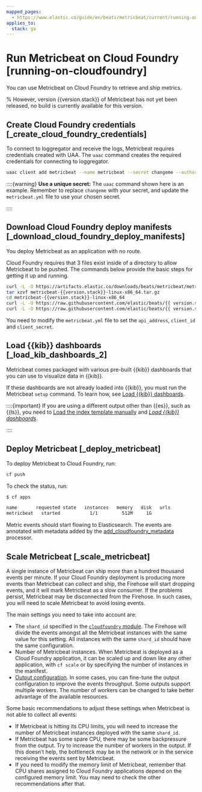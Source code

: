 ```yaml
---
mapped_pages:
  - https://www.elastic.co/guide/en/beats/metricbeat/current/running-on-cloudfoundry.html
applies_to:
  stack: ga
---
```


# Run Metricbeat on Cloud Foundry [running-on-cloudfoundry]

You can use Metricbeat on Cloud Foundry to retrieve and ship metrics.

% However, version {{version.stack}} of Metricbeat has not yet been released, no build is currently available for this version.

## Create Cloud Foundry credentials [_create_cloud_foundry_credentials]

To connect to loggregator and receive the logs, Metricbeat requires credentials created with UAA. The `uaac` command creates the required credentials for connecting to loggregator.

```sh
uaac client add metricbeat --name metricbeat --secret changeme --authorized_grant_types client_credentials,refresh_token --authorities doppler.firehose,cloud_controller.admin_read_only
```

::::{warning}
**Use a unique secret:** The `uaac` command shown here is an example. Remember to replace `changeme` with your secret, and update the `metricbeat.yml` file to use your chosen secret.

::::



## Download Cloud Foundry deploy manifests [_download_cloud_foundry_deploy_manifests]

You deploy Metricbeat as an application with no route.

Cloud Foundry requires that 3 files exist inside of a directory to allow Metricbeat to be pushed. The commands below provide the basic steps for getting it up and running.

```sh subs=true
curl -L -O https://artifacts.elastic.co/downloads/beats/metricbeat/metricbeat-{{version.stack}}-linux-x86_64.tar.gz
tar xzvf metricbeat-{{version.stack}}-linux-x86_64.tar.gz
cd metricbeat-{{version.stack}}-linux-x86_64
curl -L -O https://raw.githubusercontent.com/elastic/beats/{{ version.stack | M.M }}/deploy/cloudfoundry/metricbeat/metricbeat.yml
curl -L -O https://raw.githubusercontent.com/elastic/beats/{{ version.stack | M.M }}/deploy/cloudfoundry/metricbeat/manifest.yml
```

You need to modify the `metricbeat.yml` file to set the `api_address`, `client_id` and `client_secret`.


## Load {{kib}} dashboards [_load_kib_dashboards_2]

Metricbeat comes packaged with various pre-built {{kib}} dashboards that you can use to visualize data in {{kib}}.

If these dashboards are not already loaded into {{kib}}, you must run the Metricbeat `setup` command. To learn how, see [Load {{kib}} dashboards](/reference/metricbeat/load-kibana-dashboards.md).

::::{important}
If you are using a different output other than {{es}}, such as {{ls}}, you need to [Load the index template manually](/reference/metricbeat/metricbeat-template.md#load-template-manually) and [*Load {{kib}} dashboards*](/reference/metricbeat/load-kibana-dashboards.md).

::::



## Deploy Metricbeat [_deploy_metricbeat]

To deploy Metricbeat to Cloud Foundry, run:

```sh
cf push
```

To check the status, run:

```sh
$ cf apps

name       requested state   instances   memory   disk   urls
metricbeat   started           1/1         512M     1G
```

Metric events should start flowing to Elasticsearch. The events are annotated with metadata added by the [add_cloudfoundry_metadata](/reference/metricbeat/add-cloudfoundry-metadata.md) processor.


## Scale Metricbeat [_scale_metricbeat]

A single instance of Metricbeat can ship more than a hundred thousand events per minute. If your Cloud Foundry deployment is producing more events than Metricbeat can collect and ship, the Firehose will start dropping events, and it will mark Metricbeat as a slow consumer. If the problems persist, Metricbeat may be disconnected from the Firehose. In such cases, you will need to scale Metricbeat to avoid losing events.

The main settings you need to take into account are:

* The `shard_id` specified in the [`cloudfoundry` module](/reference/metricbeat/metricbeat-module-cloudfoundry.md). The Firehose will divide the events amongst all the Metricbeat instances with the same value for this setting. All instances with the same `shard_id` should have the same configuration.
* Number of Metricbeat instances. When Metricbeat is deployed as a Cloud Foundry application, it can be scaled up and down like any other application, with `cf scale` or by specifying the number of instances in the manifest.
* [Output configuration](/reference/metricbeat/configuring-output.md). In some cases, you can fine-tune the output configuration to improve the events throughput. Some outputs support multiple workers. The number of workers can be changed to take better advantage of the available resources.

Some basic recommendations to adjust these settings when Metricbeat is not able to collect all events:

* If Metricbeat is hitting its CPU limits, you will need to increase the number of Metricbeat instances deployed with the same `shard_id`.
* If Metricbeat has some spare CPU, there may be some backpressure from the output. Try to increase the number of workers in the output. If this doesn’t help, the bottleneck may be in the network or in the service receiving the events sent by Metricbeat.
* If you need to modify the memory limit of Metricbeat, remember that CPU shares assigned to Cloud Foundry applications depend on the configured memory limit. You may need to check the other recommendations after that.


